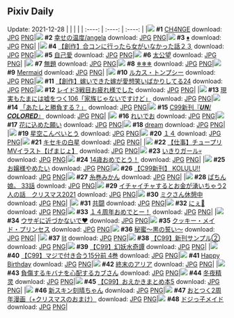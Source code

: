 ## Pixiv Daily
Update: 2021-12-28
|      |      |      |
| :----: | :----: | :----: |
|![](https://pixiv.microyu.workers.dev/c/240x480/img-master/img/2021/12/26/00/13/13/95025518_p0_master1200.jpg) **#1** [CH4NGE](https://www.pixiv.net/artworks/95025518) download: [JPG](https://pixiv.microyu.workers.dev/img-original/img/2021/12/26/00/13/13/95025518_p0.jpg) [PNG](https://pixiv.microyu.workers.dev/img-original/img/2021/12/26/00/13/13/95025518_p0.png)|![](https://pixiv.microyu.workers.dev/c/240x480/img-master/img/2021/12/26/00/00/13/95024771_p0_master1200.jpg) **#2** [幸せの温度/angela](https://www.pixiv.net/artworks/95024771) download: [JPG](https://pixiv.microyu.workers.dev/img-original/img/2021/12/26/00/00/13/95024771_p0.jpg) [PNG](https://pixiv.microyu.workers.dev/img-original/img/2021/12/26/00/00/13/95024771_p0.png)|![](https://pixiv.microyu.workers.dev/c/240x480/img-master/img/2021/12/26/00/01/59/95024979_p0_master1200.jpg) **#3** [♦️](https://www.pixiv.net/artworks/95024979) download: [JPG](https://pixiv.microyu.workers.dev/img-original/img/2021/12/26/00/01/59/95024979_p0.jpg) [PNG](https://pixiv.microyu.workers.dev/img-original/img/2021/12/26/00/01/59/95024979_p0.png)|
|![](https://pixiv.microyu.workers.dev/c/240x480/img-master/img/2021/12/27/00/00/15/95052837_p0_master1200.jpg) **#4** [【創作】合コンに行ったら女がいなかった話２３](https://www.pixiv.net/artworks/95052837) download: [JPG](https://pixiv.microyu.workers.dev/img-original/img/2021/12/27/00/00/15/95052837_p0.jpg) [PNG](https://pixiv.microyu.workers.dev/img-original/img/2021/12/27/00/00/15/95052837_p0.png)|![](https://pixiv.microyu.workers.dev/c/240x480/img-master/img/2021/12/27/00/10/53/95053352_p0_master1200.jpg) **#5** [自己愛](https://www.pixiv.net/artworks/95053352) download: [JPG](https://pixiv.microyu.workers.dev/img-original/img/2021/12/27/00/10/53/95053352_p0.jpg) [PNG](https://pixiv.microyu.workers.dev/img-original/img/2021/12/27/00/10/53/95053352_p0.png)|![](https://pixiv.microyu.workers.dev/c/240x480/img-master/img/2021/12/26/22/58/39/95050721_p0_master1200.jpg) **#6** [太公望](https://www.pixiv.net/artworks/95050721) download: [JPG](https://pixiv.microyu.workers.dev/img-original/img/2021/12/26/22/58/39/95050721_p0.jpg) [PNG](https://pixiv.microyu.workers.dev/img-original/img/2021/12/26/22/58/39/95050721_p0.png)|
|![](https://pixiv.microyu.workers.dev/c/240x480/img-master/img/2021/12/27/08/09/56/95058801_p0_master1200.jpg) **#7** [無題](https://www.pixiv.net/artworks/95058801) download: [JPG](https://pixiv.microyu.workers.dev/img-original/img/2021/12/27/08/09/56/95058801_p0.jpg) [PNG](https://pixiv.microyu.workers.dev/img-original/img/2021/12/27/08/09/56/95058801_p0.png)|![](https://pixiv.microyu.workers.dev/c/240x480/img-master/img/2021/12/26/02/10/46/95028648_p0_master1200.jpg) **#8** [❄❄❄](https://www.pixiv.net/artworks/95028648) download: [JPG](https://pixiv.microyu.workers.dev/img-original/img/2021/12/26/02/10/46/95028648_p0.jpg) [PNG](https://pixiv.microyu.workers.dev/img-original/img/2021/12/26/02/10/46/95028648_p0.png)|![](https://pixiv.microyu.workers.dev/c/240x480/img-master/img/2021/12/26/00/00/15/95024779_p0_master1200.jpg) **#9** [Mermaid](https://www.pixiv.net/artworks/95024779) download: [JPG](https://pixiv.microyu.workers.dev/img-original/img/2021/12/26/00/00/15/95024779_p0.jpg) [PNG](https://pixiv.microyu.workers.dev/img-original/img/2021/12/26/00/00/15/95024779_p0.png)|
|![](https://pixiv.microyu.workers.dev/c/240x480/img-master/img/2021/12/26/00/00/09/95024747_p0_master1200.jpg) **#10** [ルカス・トンプシー](https://www.pixiv.net/artworks/95024747) download: [JPG](https://pixiv.microyu.workers.dev/img-original/img/2021/12/26/00/00/09/95024747_p0.jpg) [PNG](https://pixiv.microyu.workers.dev/img-original/img/2021/12/26/00/00/09/95024747_p0.png)|![](https://pixiv.microyu.workers.dev/c/240x480/img-master/img/2021/12/26/00/20/33/95025179_p0_master1200.jpg) **#11** [【創作】嫁いできた嫁が愛想笑いばかりしてる24](https://www.pixiv.net/artworks/95025179) download: [JPG](https://pixiv.microyu.workers.dev/img-original/img/2021/12/26/00/20/33/95025179_p0.jpg) [PNG](https://pixiv.microyu.workers.dev/img-original/img/2021/12/26/00/20/33/95025179_p0.png)|![](https://pixiv.microyu.workers.dev/c/240x480/img-master/img/2021/12/26/13/50/56/95037456_p0_master1200.jpg) **#12** [レイド3戦目お疲れ様でした](https://www.pixiv.net/artworks/95037456) download: [JPG](https://pixiv.microyu.workers.dev/img-original/img/2021/12/26/13/50/56/95037456_p0.jpg) [PNG](https://pixiv.microyu.workers.dev/img-original/img/2021/12/26/13/50/56/95037456_p0.png)|
|![](https://pixiv.microyu.workers.dev/c/240x480/img-master/img/2021/12/26/18/00/28/95042636_p0_master1200.jpg) **#13** [現実もたまには嘘をつく106「家族じゃないですけど」](https://www.pixiv.net/artworks/95042636) download: [JPG](https://pixiv.microyu.workers.dev/img-original/img/2021/12/26/18/00/28/95042636_p0.jpg) [PNG](https://pixiv.microyu.workers.dev/img-original/img/2021/12/26/18/00/28/95042636_p0.png)|![](https://pixiv.microyu.workers.dev/c/240x480/img-master/img/2021/12/27/00/00/13/95052820_p0_master1200.jpg) **#14** [「あたしと勝負する？」](https://www.pixiv.net/artworks/95052820) download: [JPG](https://pixiv.microyu.workers.dev/img-original/img/2021/12/27/00/00/13/95052820_p0.jpg) [PNG](https://pixiv.microyu.workers.dev/img-original/img/2021/12/27/00/00/13/95052820_p0.png)|![](https://pixiv.microyu.workers.dev/c/240x480/img-master/img/2021/12/26/00/00/22/95024829_p0_master1200.jpg) **#15** [C99新刊『𝑼𝑵/𝑪𝑶𝑳𝑶𝑹𝑬𝑫』](https://www.pixiv.net/artworks/95024829) download: [JPG](https://pixiv.microyu.workers.dev/img-original/img/2021/12/26/00/00/22/95024829_p0.jpg) [PNG](https://pixiv.microyu.workers.dev/img-original/img/2021/12/26/00/00/22/95024829_p0.png)|
|![](https://pixiv.microyu.workers.dev/c/240x480/img-master/img/2021/12/27/14/54/20/95063268_p0_master1200.jpg) **#16** [れいでお](https://www.pixiv.net/artworks/95063268) download: [JPG](https://pixiv.microyu.workers.dev/img-original/img/2021/12/27/14/54/20/95063268_p0.jpg) [PNG](https://pixiv.microyu.workers.dev/img-original/img/2021/12/27/14/54/20/95063268_p0.png)|![](https://pixiv.microyu.workers.dev/c/240x480/img-master/img/2021/12/26/00/00/01/95024670_p0_master1200.jpg) **#17** [花に込めた願い](https://www.pixiv.net/artworks/95024670) download: [JPG](https://pixiv.microyu.workers.dev/img-original/img/2021/12/26/00/00/01/95024670_p0.jpg) [PNG](https://pixiv.microyu.workers.dev/img-original/img/2021/12/26/00/00/01/95024670_p0.png)|![](https://pixiv.microyu.workers.dev/c/240x480/img-master/img/2021/12/27/00/00/20/95052867_p0_master1200.jpg) **#18** [dream](https://www.pixiv.net/artworks/95052867) download: [JPG](https://pixiv.microyu.workers.dev/img-original/img/2021/12/27/00/00/20/95052867_p0.jpg) [PNG](https://pixiv.microyu.workers.dev/img-original/img/2021/12/27/00/00/20/95052867_p0.png)|
|![](https://pixiv.microyu.workers.dev/c/240x480/img-master/img/2021/12/26/20/30/00/95046327_p0_master1200.jpg) **#19** [星空こんぺいとう](https://www.pixiv.net/artworks/95046327) download: [JPG](https://pixiv.microyu.workers.dev/img-original/img/2021/12/26/20/30/00/95046327_p0.jpg) [PNG](https://pixiv.microyu.workers.dev/img-original/img/2021/12/26/20/30/00/95046327_p0.png)|![](https://pixiv.microyu.workers.dev/c/240x480/img-master/img/2021/12/27/00/00/14/95052823_p0_master1200.jpg) **#20** [１４](https://www.pixiv.net/artworks/95052823) download: [JPG](https://pixiv.microyu.workers.dev/img-original/img/2021/12/27/00/00/14/95052823_p0.jpg) [PNG](https://pixiv.microyu.workers.dev/img-original/img/2021/12/27/00/00/14/95052823_p0.png)|![](https://pixiv.microyu.workers.dev/c/240x480/img-master/img/2021/12/27/00/00/07/95052743_p0_master1200.jpg) **#21** [キセキの白星](https://www.pixiv.net/artworks/95052743) download: [JPG](https://pixiv.microyu.workers.dev/img-original/img/2021/12/27/00/00/07/95052743_p0.jpg) [PNG](https://pixiv.microyu.workers.dev/img-original/img/2021/12/27/00/00/07/95052743_p0.png)|
|![](https://pixiv.microyu.workers.dev/c/240x480/img-master/img/2021/12/26/00/40/05/95026507_p0_master1200.jpg) **#22** [【仕事】チュープリMVイラスト【げまじょ】](https://www.pixiv.net/artworks/95026507) download: [JPG](https://pixiv.microyu.workers.dev/img-original/img/2021/12/26/00/40/05/95026507_p0.jpg) [PNG](https://pixiv.microyu.workers.dev/img-original/img/2021/12/26/00/40/05/95026507_p0.png)|![](https://pixiv.microyu.workers.dev/c/240x480/img-master/img/2021/12/26/20/55/39/95047004_p0_master1200.jpg) **#23** [いきりガール💀](https://www.pixiv.net/artworks/95047004) download: [JPG](https://pixiv.microyu.workers.dev/img-original/img/2021/12/26/20/55/39/95047004_p0.jpg) [PNG](https://pixiv.microyu.workers.dev/img-original/img/2021/12/26/20/55/39/95047004_p0.png)|![](https://pixiv.microyu.workers.dev/c/240x480/img-master/img/2021/12/27/01/18/10/95055041_p0_master1200.jpg) **#24** [14歳おめでとう！](https://www.pixiv.net/artworks/95055041) download: [JPG](https://pixiv.microyu.workers.dev/img-original/img/2021/12/27/01/18/10/95055041_p0.jpg) [PNG](https://pixiv.microyu.workers.dev/img-original/img/2021/12/27/01/18/10/95055041_p0.png)|
|![](https://pixiv.microyu.workers.dev/c/240x480/img-master/img/2021/12/26/18/00/01/95042603_p0_master1200.jpg) **#25** [お嬢様やめたい](https://www.pixiv.net/artworks/95042603) download: [JPG](https://pixiv.microyu.workers.dev/img-original/img/2021/12/26/18/00/01/95042603_p0.jpg) [PNG](https://pixiv.microyu.workers.dev/img-original/img/2021/12/26/18/00/01/95042603_p0.png)|![](https://pixiv.microyu.workers.dev/c/240x480/img-master/img/2021/12/26/20/10/29/95045785_p0_master1200.jpg) **#26** [【C99新刊】 KOLULU!!](https://www.pixiv.net/artworks/95045785) download: [JPG](https://pixiv.microyu.workers.dev/img-original/img/2021/12/26/20/10/29/95045785_p0.jpg) [PNG](https://pixiv.microyu.workers.dev/img-original/img/2021/12/26/20/10/29/95045785_p0.png)|![](https://pixiv.microyu.workers.dev/c/240x480/img-master/img/2021/12/27/20/30/01/95068979_p0_master1200.jpg) **#27** [糸巻みかん](https://www.pixiv.net/artworks/95068979) download: [JPG](https://pixiv.microyu.workers.dev/img-original/img/2021/12/27/20/30/01/95068979_p0.jpg) [PNG](https://pixiv.microyu.workers.dev/img-original/img/2021/12/27/20/30/01/95068979_p0.png)|
|![](https://pixiv.microyu.workers.dev/c/240x480/img-master/img/2021/12/27/21/31/22/95070450_p0_master1200.jpg) **#28** [ぱちん娘。 33話](https://www.pixiv.net/artworks/95070450) download: [JPG](https://pixiv.microyu.workers.dev/img-original/img/2021/12/27/21/31/22/95070450_p0.jpg) [PNG](https://pixiv.microyu.workers.dev/img-original/img/2021/12/27/21/31/22/95070450_p0.png)|![](https://pixiv.microyu.workers.dev/c/240x480/img-master/img/2021/12/26/00/00/21/95024823_p0_master1200.jpg) **#29** [イチャイチャするとお金が湧いちゃう2人の話　クリスマス2021](https://www.pixiv.net/artworks/95024823) download: [JPG](https://pixiv.microyu.workers.dev/img-original/img/2021/12/26/00/00/21/95024823_p0.jpg) [PNG](https://pixiv.microyu.workers.dev/img-original/img/2021/12/26/00/00/21/95024823_p0.png)|![](https://pixiv.microyu.workers.dev/c/240x480/img-master/img/2021/12/26/00/00/09/95024750_p0_master1200.jpg) **#30** [ミクさん休憩中](https://www.pixiv.net/artworks/95024750) download: [JPG](https://pixiv.microyu.workers.dev/img-original/img/2021/12/26/00/00/09/95024750_p0.jpg) [PNG](https://pixiv.microyu.workers.dev/img-original/img/2021/12/26/00/00/09/95024750_p0.png)|
|![](https://pixiv.microyu.workers.dev/c/240x480/img-master/img/2021/12/26/21/56/30/95048806_p0_master1200.jpg) **#31** [共闘](https://www.pixiv.net/artworks/95048806) download: [JPG](https://pixiv.microyu.workers.dev/img-original/img/2021/12/26/21/56/30/95048806_p0.jpg) [PNG](https://pixiv.microyu.workers.dev/img-original/img/2021/12/26/21/56/30/95048806_p0.png)|![](https://pixiv.microyu.workers.dev/c/240x480/img-master/img/2021/12/26/00/00/01/95024673_p0_master1200.jpg) **#32** [にぇ🌸](https://www.pixiv.net/artworks/95024673) download: [JPG](https://pixiv.microyu.workers.dev/img-original/img/2021/12/26/00/00/01/95024673_p0.jpg) [PNG](https://pixiv.microyu.workers.dev/img-original/img/2021/12/26/00/00/01/95024673_p0.png)|![](https://pixiv.microyu.workers.dev/c/240x480/img-master/img/2021/12/27/00/00/02/95052688_p0_master1200.jpg) **#33** [１４周年おめでとー！](https://www.pixiv.net/artworks/95052688) download: [JPG](https://pixiv.microyu.workers.dev/img-original/img/2021/12/27/00/00/02/95052688_p0.jpg) [PNG](https://pixiv.microyu.workers.dev/img-original/img/2021/12/27/00/00/02/95052688_p0.png)|
|![](https://pixiv.microyu.workers.dev/c/240x480/img-master/img/2021/12/26/09/46/08/95033410_p0_master1200.jpg) **#34** [ウサギに近づかないで♥](https://www.pixiv.net/artworks/95033410) download: [JPG](https://pixiv.microyu.workers.dev/img-original/img/2021/12/26/09/46/08/95033410_p0.jpg) [PNG](https://pixiv.microyu.workers.dev/img-original/img/2021/12/26/09/46/08/95033410_p0.png)|![](https://pixiv.microyu.workers.dev/c/240x480/img-master/img/2021/12/26/00/26/53/95026060_p0_master1200.jpg) **#35** [クッキー・メイド・プリンセス](https://www.pixiv.net/artworks/95026060) download: [JPG](https://pixiv.microyu.workers.dev/img-original/img/2021/12/26/00/26/53/95026060_p0.jpg) [PNG](https://pixiv.microyu.workers.dev/img-original/img/2021/12/26/00/26/53/95026060_p0.png)|![](https://pixiv.microyu.workers.dev/c/240x480/img-master/img/2021/12/26/00/00/16/95024795_p0_master1200.jpg) **#36** [秘蜜〜黒の誓い〜](https://www.pixiv.net/artworks/95024795) download: [JPG](https://pixiv.microyu.workers.dev/img-original/img/2021/12/26/00/00/16/95024795_p0.jpg) [PNG](https://pixiv.microyu.workers.dev/img-original/img/2021/12/26/00/00/16/95024795_p0.png)|
|![](https://pixiv.microyu.workers.dev/c/240x480/img-master/img/2021/12/26/13/25/58/95037042_p0_master1200.jpg) **#37** [lit](https://www.pixiv.net/artworks/95037042) download: [JPG](https://pixiv.microyu.workers.dev/img-original/img/2021/12/26/13/25/58/95037042_p0.jpg) [PNG](https://pixiv.microyu.workers.dev/img-original/img/2021/12/26/13/25/58/95037042_p0.png)|![](https://pixiv.microyu.workers.dev/c/240x480/img-master/img/2021/12/27/17/00/02/95065045_p0_master1200.jpg) **#38** [【C99】新刊サンプル②](https://www.pixiv.net/artworks/95065045) download: [JPG](https://pixiv.microyu.workers.dev/img-original/img/2021/12/27/17/00/02/95065045_p0.jpg) [PNG](https://pixiv.microyu.workers.dev/img-original/img/2021/12/27/17/00/02/95065045_p0.png)|![](https://pixiv.microyu.workers.dev/c/240x480/img-master/img/2021/12/26/11/40/15/95035028_p0_master1200.jpg) **#39** [【C99】幻妖水奇譚](https://www.pixiv.net/artworks/95035028) download: [JPG](https://pixiv.microyu.workers.dev/img-original/img/2021/12/26/11/40/15/95035028_p0.jpg) [PNG](https://pixiv.microyu.workers.dev/img-original/img/2021/12/26/11/40/15/95035028_p0.png)|
|![](https://pixiv.microyu.workers.dev/c/240x480/img-master/img/2021/12/26/10/52/42/95025891_p0_master1200.jpg) **#40** [【C99】マジで付き合う15分前 4巻](https://www.pixiv.net/artworks/95025891) download: [JPG](https://pixiv.microyu.workers.dev/img-original/img/2021/12/26/10/52/42/95025891_p0.jpg) [PNG](https://pixiv.microyu.workers.dev/img-original/img/2021/12/26/10/52/42/95025891_p0.png)|![](https://pixiv.microyu.workers.dev/c/240x480/img-master/img/2021/12/26/17/11/03/95041407_p0_master1200.jpg) **#41** [Happy Birthday](https://www.pixiv.net/artworks/95041407) download: [JPG](https://pixiv.microyu.workers.dev/img-original/img/2021/12/26/17/11/03/95041407_p0.jpg) [PNG](https://pixiv.microyu.workers.dev/img-original/img/2021/12/26/17/11/03/95041407_p0.png)|![](https://pixiv.microyu.workers.dev/c/240x480/img-master/img/2021/12/27/09/43/37/95059548_p0_master1200.jpg) **#42** [終末のアリア](https://www.pixiv.net/artworks/95059548) download: [JPG](https://pixiv.microyu.workers.dev/img-original/img/2021/12/27/09/43/37/95059548_p0.jpg) [PNG](https://pixiv.microyu.workers.dev/img-original/img/2021/12/27/09/43/37/95059548_p0.png)|
|![](https://pixiv.microyu.workers.dev/c/240x480/img-master/img/2021/12/26/20/19/08/95046030_p0_master1200.jpg) **#43** [負傷するキバナを心配するカブさん](https://www.pixiv.net/artworks/95046030) download: [JPG](https://pixiv.microyu.workers.dev/img-original/img/2021/12/26/20/19/08/95046030_p0.jpg) [PNG](https://pixiv.microyu.workers.dev/img-original/img/2021/12/26/20/19/08/95046030_p0.png)|![](https://pixiv.microyu.workers.dev/c/240x480/img-master/img/2021/12/27/12/17/02/95061342_p0_master1200.jpg) **#44** [冬夜精灵](https://www.pixiv.net/artworks/95061342) download: [JPG](https://pixiv.microyu.workers.dev/img-original/img/2021/12/27/12/17/02/95061342_p0.jpg) [PNG](https://pixiv.microyu.workers.dev/img-original/img/2021/12/27/12/17/02/95061342_p0.png)|![](https://pixiv.microyu.workers.dev/c/240x480/img-master/img/2021/12/26/21/50/24/95048614_p0_master1200.jpg) **#45** [【C99】おえかきまとめ本5](https://www.pixiv.net/artworks/95048614) download: [JPG](https://pixiv.microyu.workers.dev/img-original/img/2021/12/26/21/50/24/95048614_p0.jpg) [PNG](https://pixiv.microyu.workers.dev/img-original/img/2021/12/26/21/50/24/95048614_p0.png)|
|![](https://pixiv.microyu.workers.dev/c/240x480/img-master/img/2021/12/27/15/44/51/95063921_p0_master1200.jpg) **#46** [新スキン刻晴ちゃん](https://www.pixiv.net/artworks/95063921) download: [JPG](https://pixiv.microyu.workers.dev/img-original/img/2021/12/27/15/44/51/95063921_p0.jpg) [PNG](https://pixiv.microyu.workers.dev/img-original/img/2021/12/27/15/44/51/95063921_p0.png)|![](https://pixiv.microyu.workers.dev/c/240x480/img-master/img/2021/12/27/12/00/05/95061083_p0_master1200.jpg) **#47** [おとつく2周年漫画（+クリスマスのおまけ）](https://www.pixiv.net/artworks/95061083) download: [JPG](https://pixiv.microyu.workers.dev/img-original/img/2021/12/27/12/00/05/95061083_p0.jpg) [PNG](https://pixiv.microyu.workers.dev/img-original/img/2021/12/27/12/00/05/95061083_p0.png)|![](https://pixiv.microyu.workers.dev/c/240x480/img-master/img/2021/12/26/15/37/31/95039483_p0_master1200.jpg) **#48** [ドジっ子メイド](https://www.pixiv.net/artworks/95039483) download: [JPG](https://pixiv.microyu.workers.dev/img-original/img/2021/12/26/15/37/31/95039483_p0.jpg) [PNG](https://pixiv.microyu.workers.dev/img-original/img/2021/12/26/15/37/31/95039483_p0.png)|
